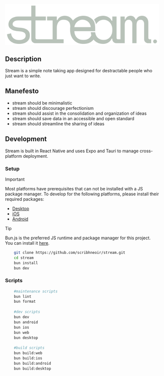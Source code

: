 ![stream](assets/logo.png)

## Description

Stream is a simple note taking app designed for destractable people who just want to write.

## Manefesto

- stream should be minimalistic
- stream should discourage perfectionism
- stream should assist in the consolidation and organization of ideas
- stream should save data in an accessible and open standard
- stream should streamline the sharing of ideas

## Development

Stream is built in React Native and uses Expo and Tauri to manage cross-platform
deployment.

### Setup

> [!IMPORTANT]
> Most platforms have prerequisites that can not be installed with a JS package manager. To develop for the following platforms, please install their required packages:
>
> - [Desktop](https://tauri.app/v1/guides/getting-started/prerequisites/)
> - [iOS](https://docs.expo.dev/guides/local-app-development/#ios)
> - [Android](https://docs.expo.dev/guides/local-app-development/#android)

> [!TIP]
> Bun.js is the preferred JS runtime and package manager for this
> project. You can install it [here](https://bun.sh/docs/installation).

```sh
    git clone https://github.com/scribhneoir/stream.git
    cd stream
    bun install
    bun dev
```

### Scripts

```sh
    #maintenance scripts
    bun lint
    bun format

    #dev scripts
    bun dev
    bun android
    bun ios
    bun web
    bun desktop

    #build scripts
    bun build:web
    bun build:ios
    bun build:android
    bun build:desktop
```
